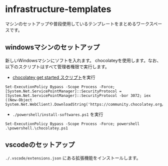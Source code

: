 # infrastructure-templates
マシンのセットアップや普段使用しているテンプレートをまとめるワークスペースです。

## windowsマシンのセットアップ
新しいWindowsマシンにソフトを入れます。
chocolateyを使用します。なお、以下のスクリプトはすべて管理者権限で実行します。

- [chocolatey get started スクリプト](https://chocolatey.org/install)を実行

```
Set-ExecutionPolicy Bypass -Scope Process -Force; [System.Net.ServicePointManager]::SecurityProtocol = [System.Net.ServicePointManager]::SecurityProtocol -bor 3072; iex ((New-Object System.Net.WebClient).DownloadString('https://community.chocolatey.org/install.ps1'))
```

- `./powershell/install-softwares.ps1` を実行

```
Set-ExecutionPolicy Bypass -Scope Process -Force; powershell .\powershell.\chocolatey.ps1
```

## vscodeのセットアップ
`./.vscode/extensions.json` にある拡張機能をインストールします。
